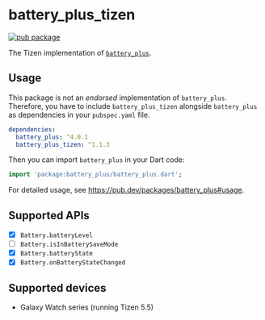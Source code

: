# battery_plus_tizen

[![pub package](https://img.shields.io/pub/v/battery_plus_tizen.svg)](https://pub.dev/packages/battery_plus_tizen)

The Tizen implementation of [`battery_plus`](https://pub.dev/packages/battery_plus).

## Usage

This package is not an _endorsed_ implementation of `battery_plus`. Therefore, you have to include `battery_plus_tizen` alongside `battery_plus` as dependencies in your `pubspec.yaml` file.

```yaml
dependencies:
  battery_plus: ^4.0.1
  battery_plus_tizen: ^1.1.3
```

Then you can import `battery_plus` in your Dart code:

```dart
import 'package:battery_plus/battery_plus.dart';
```

For detailed usage, see https://pub.dev/packages/battery_plus#usage.

## Supported APIs

- [x] `Battery.batteryLevel`
- [ ] `Battery.isInBatterySaveMode`
- [x] `Battery.batteryState`
- [x] `Battery.onBatteryStateChanged`

## Supported devices

- Galaxy Watch series (running Tizen 5.5)
